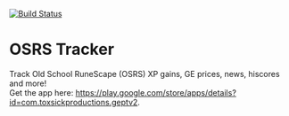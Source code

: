 [![Build Status](https://travis-ci.com/ToxSickCoder/osrs-tracker.svg?branch=master)](https://travis-ci.com/ToxSickCoder/osrs-tracker)

# OSRS Tracker
Track Old School RuneScape (OSRS) XP gains, GE prices, news, hiscores and more!  
Get the app here: https://play.google.com/store/apps/details?id=com.toxsickproductions.geptv2.
